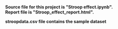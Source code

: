 <b> Source file for this project is "Stroop effect.ipynb".</b> <br>
<b> Report file is "Stroop_effect_report.html".</b>

<b> stroopdata.csv file contains the sample dataset</b>
